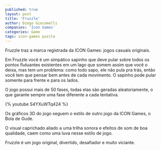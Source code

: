 ```yaml
---
published: true
layout: post
title: 'Fruzzle'
author: Diego Giacomelli
companies: 'Icon Games'
categories: Game
tags: icon-games puzzle
---
```

Fruzzle traz a marca registrada da ICON Games: jogos casuais originais.

Em Fruzzle você é um simpático sapinho que deve pular sobre todos os pontos flutuantes existentes em um lago que somem assim que você o deixa, mas tem um problema: como todo sapo, ele não pula pra trás, então você tem que pensar bem antes de cada movimento. O sapinho pode pular somente para frente e para os lados.

O jogo possui mais de 50 fases, todas elas são geradas aleatoriamente, o que garante sempre uma fase diferente a cada tentativa.

{% youtube S4YXuWTq424 %}

Os gráficos 3D do jogo seguem o estilo de outro jogo da ICON Games, o Bola de Gude. 

O visual caprichado aliado a uma trilha sonora e efeitos de som de boa qualidade, caem como uma luva nesse estilo de jogo.

Fruzzle é um jogo original, divertido, desafiador e muito viciante.